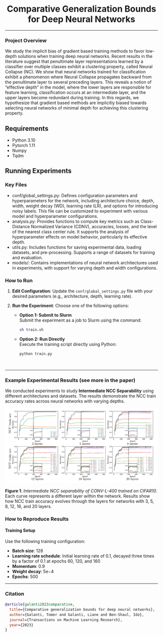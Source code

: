 <h1 align="center">Comparative Generalization Bounds for Deep Neural Networks</h1>
</h5>

<hr>

### Project Overview
We study the implicit bias of gradient based training methods to favor low-depth solutions when training deep neural networks. Recent results in the literature suggest that penultimate layer representations learned by a classifier over multiple classes exhibit a clustering property, called Neural Collapse (NC). We show that neural networks trained for classification exhibit a phenomenon where Neural Collapse propagates backward from the penultimate layer to several preceding layers. This reveals a notion of “effective depth” in the model, where the lower layers are responsible for feature learning, classification occurs at an intermediate layer, and the upper layers become redundant during training.  In this regards, we hypothesize that gradient based methods are implicitly biased towards selecting neural networks of minimal depth for achieving this clustering property.

## Requirements
- Python 3.10
- Pytorch 1.11
- Numpy
- Tqdm

## Running Experiments

### Key Files 

* conf/global_settings.py: Defines configuration parameters and hyperparameters for the network, including architecture choice, depth, width, weight decay (WD), learning rate (LR), and options for introducing noisy labels. This file can be customized to experiment with various model and hyperparameter configurations.
* analysis.py: Provides functions to compute key metrics such as Class-Distance Normalized Variance (CDNV), accuracies, losses, and the level of the nearest class center rule. It supports the analysis of hyperparameter effects on model behavior, particularly its effective depth.
* utils.py: Includes functions for saving experimental data, loading datasets, and pre-processing. Supports a range of datasets for training and evaluation.
* models/: Contains implementations of neural network architectures used in experiments, with support for varying depth and width configurations.

### How to Run

1. **Edit Configuration**: Update the `conf/global_settings.py` file with your desired parameters (e.g., architecture, depth, learning rate).

2. **Run the Experiment**: Choose one of the following options:

   - **Option 1: Submit to Slurm**  
     Submit the experiment as a job to Slurm using the command:  
     ```bash
     sh train.sh
     ```

   - **Option 2: Run Directly**  
     Execute the training script directly using Python:  
     ```bash
     python train.py
     ```

<br />

<hr>

### Example Experimental Results (see more in the paper)

We conducted experiments to study **Intermediate NCC Separability** using different architectures and datasets. The results demonstrate the NCC train accuracy rates across neural networks with varying depths.

![Experimental Results](images/fig.png)

**Figure 1**: *Intermediate NCC separability of CONV-L-400 trained on CIFAR10.*  
Each curve represents a different layer within the network. Results show how NCC train accuracy evolves through the layers for networks with 3, 5, 8, 12, 16, and 20 layers.


### How to Reproduce Results

#### Training Setup
Use the following training configuration:
- **Batch size**: 128
- **Learning rate schedule**: Initial learning rate of 0.1, decayed three times by a factor of 0.1 at epochs 60, 120, and 160
- **Momentum**: 0.9
- **Weight decay**: 5e−4
- **Epochs**: 500
<hr> 
<h3> Citation </h3>

```bib
@article{galanti2023comparative,
  title={Comparative generalization bounds for deep neural networks},
  author={Galanti, Tomer and Galanti, Liane and Ben-Shaul, Ido},
  journal={Transactions on Machine Learning Research},
  year={2023}
}
```
